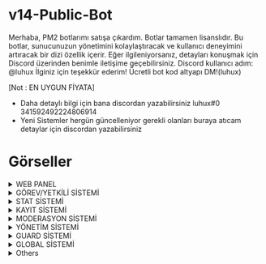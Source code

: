 # v14-Public-Bot
Merhaba, PM2 botlarımı satışa çıkardım. Botlar tamamen lisanslıdır. Bu botlar, sunucunuzun yönetimini kolaylaştıracak ve kullanıcı deneyimini artıracak bir dizi özellik içerir. Eğer ilgileniyorsanız, detayları konuşmak için Discord üzerinden benimle iletişime geçebilirsiniz. Discord kullanıcı adım: @luhux İlginiz için teşekkür ederim!
Ücretli bot kod altyapı DM!(luhux)

[Not : EN UYGUN FİYATA]
- Daha detaylı bilgi için bana discordan yazabilirsiniz luhux#0 341592492224806914
- Yeni Sistemler hergün güncelleniyor gerekli olanları buraya atıcam detaylar için discordan yazabilirsiniz
# Görseller
<details>
  <summary>WEB PANEL</summary>
 
| Komut                  | Resim                                                                                                  |
| ---------------------- | ------------------------------------------------------------------------------------------------------ |
| Web Giriş | <img alt="image" src= "https://github.com/utw0/v14-Public-Bot-Web-Panelli-Satilik/assets/74924310/b1afed1d-ded1-4f63-ac96-7482b4ad4eb5"> |
| Web Anasayfa | <img alt="image" src= "https://github.com/utw0/v14-Public-Bot-Web-Panelli-Satilik/assets/74924310/91fdeff2-d5e5-450c-9a78-89e67478939f"> |
| Web Kurulum | <img alt="image" src= "https://github.com/utw0/v14-Public-Bot-Web-Panelli-Satilik/assets/74924310/34018686-4905-4159-860b-fa2dd0bd18ae"> |
| Web Destek | <img alt="image" src= "https://github.com/user-attachments/assets/ff945bd2-2d97-4376-b7a6-7f073a2ee89a"> |

</details>
<details>
  <summary>GÖREV/YETKİLİ SİSTEMİ</summary>
| Komut                  | Resim                                                                                                  |
| ---------------------- | ------------------------------------------------------------------------------------------------------ |
| Görev Dağıtma | <img alt="image" src= "https://github.com/utw0/v14-Public-Bot-Satilik/assets/74924310/e35a1af7-305e-48ee-b28e-59525c90ca9b"> |
| Görev Dağıtma Detay | <img alt="image" src="https://github.com/utw0/v14-Public-Bot-Satilik/assets/74924310/9b69c450-f171-4a95-82e2-6254b08ae26b"> |
| Görev 1.sayfa | <img alt="image" src="https://github.com/utw0/v14-Public-Bot-Satilik/assets/74924310/183013a5-5bed-4a26-95f1-3b32594a079e"> |
| Görev 2.sayfa | <img alt="image" src="https://github.com/utw0/v14-Public-Bot-Satilik/assets/74924310/0c70acf1-b78f-4861-a8ce-64ceeaf1bdd5"> |
| Görev Bilgileri | <img alt="image" src="https://github.com/utw0/v14-Public-Bot-Satilik/assets/74924310/f90c1f86-56be-44db-9059-5fa2bb556c7d"> |
| Yetkim | <img alt="image" src="https://github.com/utw0/v14-Public-Bot-Satilik/assets/74924310/52b2128e-cc30-42df-be4d-f8437079ee24"> |
| Yetkim 2.sayfa | <img alt="image" src="https://github.com/utw0/v14-Public-Bot-Satilik/assets/74924310/3424a767-600b-4fab-bba0-9ead01a166d7"> |
| Yetkim 3.sayfa | <img alt="image" src="https://github.com/utw0/v14-Public-Bot-Satilik/assets/74924310/83994430-0317-4004-b489-6d2fce76669f"> |
| Yetkim Yetki UP DOWN | <img alt="image" src="https://github.com/utw0/v14-Public-Bot-Satilik/assets/74924310/93a6739c-c3b4-4007-adf4-edfacf2468e3"> |
| Yetkim Başlat | <img alt="image" src="https://github.com/utw0/v14-Public-Bot-Satilik/assets/74924310/e790ed9b-f922-44b0-b60a-b81c993dbf15"> |
| Yetkim Bitir  | <img alt="image" src="https://github.com/utw0/v14-Public-Bot-Satilik/assets/74924310/a63263cd-589d-4ce5-b858-58716f1576a8"> |
| Yetkim Düzenle  | <img alt="image" src="https://github.com/utw0/v14-Public-Bot-Satilik/assets/74924310/f1f6dadd-b2cb-46c5-86b9-1536cd7ab0b3"> |
| Yetkili Komutları  | <img alt="image" src="https://github.com/utw0/v14-Public-Bot-Satilik/assets/74924310/f9c1e231-58b4-4f5e-8c1f-c25908db155b"> |
</details>

<details>
  <summary>STAT SİSTEMİ</summary>

| Komut                  | Resim                                                                                                  |
| ---------------------- | ------------------------------------------------------------------------------------------------------ |
| Stat | <img alt="image" src= "https://github.com/utw0/v14-Public-Bot-Satilik/assets/74924310/d2c993a7-8c39-4ba6-8b44-3f114dcc534e"> |
| Stat 2.sayfa | <img alt="image" src="https://github.com/utw0/v14-Public-Bot-Satilik/assets/74924310/8e8e58f6-c1be-42c5-bb5f-992e28ff8d5f"> |
| Stat 3.sayfa | <img alt="image" src="https://github.com/utw0/v14-Public-Bot-Satilik/assets/74924310/95484b36-552a-46bd-8abe-c51a47897f52"> |
| Stat 4.sayfa | <img alt="image" src="https://github.com/utw0/v14-Public-Bot-Satilik/assets/74924310/083055d5-2c1e-47ff-b665-98433dbe2108"> |
| Stat 5.sayfa | <img alt="image" src="https://github.com/utw0/v14-Public-Bot-Satilik/assets/74924310/1f3db91f-a008-4804-a124-40236f3f528f"> |
| Stat 6.sayfa | <img alt="image" src="https://github.com/utw0/v14-Public-Bot-Satilik/assets/74924310/cdebf3ca-3c15-4e7b-a9c2-c3a10908db0a"> |
| Rol Stat | <img alt="image" src="https://github.com/utw0/v14-Public-Bot-Satilik/assets/74924310/bb364208-e9b9-4753-9993-849c154070e8"> |
| Top Komutu | <img alt="image" src="https://github.com/utw0/v14-Public-Bot-Satilik/assets/74924310/5b17a56c-94b6-4738-93da-76ac741462c0"> |
| Top Komutu | <img alt="image" src="https://github.com/utw0/v14-Public-Bot-Satilik/assets/74924310/3ec9eaa9-9378-4a6c-9df0-eb85ea527875"> |
</details>

<details>
  <summary>KAYIT SİSTEMİ</summary>

| Komut                  | Resim                                                                                                  |
| ---------------------- | ------------------------------------------------------------------------------------------------------ |
| Kayıt Komutu | <img alt="image" src= "https://github.com/utw0/v14-Public-Bot-Satilik/assets/74924310/e0e529eb-3aaa-4018-9064-744e8ec9678a"> |
| Kayıt Menü Secim | <img alt="image" src="https://github.com/utw0/v14-Public-Bot-Satilik/assets/74924310/55d642f6-82dd-4fed-8374-03aff3665f30"> |
| Kayıtsız | <img alt="image" src="https://github.com/utw0/v14-Public-Bot-Satilik/assets/74924310/3e164458-2e3d-46ac-a746-5decf1eecb3a"> |
| Kayıt Bilgi | <img alt="image" src="https://github.com/utw0/v14-Public-Bot-Satilik/assets/74924310/ac8d0b30-1b35-469a-9f2d-df30bf8d7dc0"> |
| Sorumluluk Perm | <img alt="image" src="https://github.com/utw0/v14-Public-Bot-Satilik/assets/74924310/195f8c50-701f-4778-832f-ec1c5051ac56"> |
| Kayıt Komutları | <img alt="image" src="https://github.com/utw0/v14-Public-Bot-Satilik/assets/74924310/a47b643a-1b5e-4f97-ab15-382d788ff256"> |
</details>

<details>
  <summary>MODERASYON SİSTEMİ</summary>

| Komut                  | Resim                                                                                                  |
| ---------------------- | ------------------------------------------------------------------------------------------------------ |
| Mute | <img alt="image" src= "https://github.com/utw0/v14-Public-Bot-Satilik/assets/74924310/833029fc-2575-4474-81b0-52818f741ee5"> |
| UnMUTE | <img alt="image" src="https://github.com/utw0/v14-Public-Bot-Satilik/assets/74924310/1bc2ddd4-ee57-4e30-98ee-000b417d6d69"> |
| CezaBilgi | <img alt="image" src="https://github.com/utw0/v14-Public-Bot-Satilik/assets/74924310/ac0c6556-88cc-4526-98f8-0d2f33b658ea"> |
| Warn | <img alt="image" src="https://github.com/utw0/v14-Public-Bot-Satilik/assets/74924310/5552c4ad-ac3f-4df3-b5c5-35730742a647"> |
| Moderasyon Komutları | <img alt="image" src="https://github.com/utw0/v14-Public-Bot-Satilik/assets/74924310/ddbbb226-d445-4660-918b-43aa2312ede6"> |
</details>

<details>
  <summary>YÖNETİM SİSTEMİ</summary>

| Komut                  | Resim                                                                                                  |
| ---------------------- | ------------------------------------------------------------------------------------------------------ |
| Penal | <img alt="image" src= "https://github.com/utw0/v14-Public-Bot-Satilik/assets/74924310/fa26ada0-a782-453a-8b9d-c0fd23ff493e"> |
| Csay | <img alt="image" src= "https://github.com/utw0/v14-Public-Bot-Satilik/assets/74924310/78172fae-195a-485b-bdc3-7816283eb550"> |
| ServerKontrol | <img alt="image" src= "https://github.com/utw0/v14-Public-Bot-Satilik/assets/74924310/109c2378-4d9c-4375-8b9f-dbbab8beb4c3"> |
| Rollog | <img alt="image" src= "https://github.com/utw0/v14-Public-Bot-Satilik/assets/74924310/a3a058a4-2365-48ae-9c20-1a4ed9e31424"> |
| Rol Denetim | <img alt="image" src= "https://github.com/utw0/v14-Public-Bot-Satilik/assets/74924310/0934f6b4-ec01-41c3-bdc3-719f568c342c"> |
| Rol Yönet | <img alt="image" src= "https://github.com/utw0/v14-Public-Bot-Satilik/assets/74924310/56c4f418-b992-4e26-9a48-2115ed3422de"> |
| Ses Log | <img alt="image" src= "https://github.com/utw0/v14-Public-Bot-Satilik/assets/74924310/b2ccf0d9-1792-474e-a94e-11b4dcaa6321"> |
| Snipe | <img alt="image" src= "https://github.com/utw0/v14-Public-Bot-Satilik/assets/74924310/4bc60f3f-ffda-44a6-86a0-287bb6980f70"> |
| Veri Sıfırla | <img alt="image" src= "https://github.com/utw0/v14-Public-Bot-Satilik/assets/74924310/fe365cf9-831b-4957-a593-f1faa58373d3"> |
| Yönetim Komutları | <img alt="image" src= "https://github.com/utw0/v14-Public-Bot-Satilik/assets/74924310/f40fd59b-2a9d-411a-bd3c-fc400b8e35b6"> |
</details>

<details>
  <summary>GUARD SİSTEMİ</summary>

| Komut                  | Resim                                                                                                  |
| ---------------------- | ------------------------------------------------------------------------------------------------------ |
| Guard | <img alt="image" src= "https://github.com/utw0/v14-Public-Bot-Satilik/assets/74924310/bc106c7a-8695-4608-b4ae-5a965195f70f"> |
| Denetim | <img alt="image" src= "https://github.com/utw0/v14-Public-Bot-Satilik/assets/74924310/d12f695e-6d28-48cb-828e-6db2b0286a16"> |
| Takeback | <img alt="image" src= "https://github.com/utw0/v14-Public-Bot-Satilik/assets/74924310/7375fc6a-f2e3-4bcf-a90d-9f9192a3d663"> |
| Guard Komutları | <img alt="image" src= "https://github.com/utw0/v14-Public-Bot-Satilik/assets/74924310/20382dbf-681d-4bbf-9a6f-d190cb8d428c"> |
</details>

<details>
  <summary>GLOBAL SİSTEMİ</summary>

| Komut                  | Resim                                                                                                  |
| ---------------------- | ------------------------------------------------------------------------------------------------------ |
| Ship | <img alt="image" src= "https://github.com/utw0/v14-Public-Bot-Satilik/assets/74924310/f1aa180a-d2c1-4cca-a71b-8455ef7fd71c"> |
| Spotify | <img alt="image" src= "https://github.com/utw0/v14-Public-Bot-Satilik/assets/74924310/c0527b0f-9857-499f-9587-84fd16b9a99d"> |
| Tweet | <img alt="image" src= "https://github.com/utw0/v14-Public-Bot-Satilik/assets/74924310/096e3dce-4c99-4619-8d59-296859256fb7"> |
| Profil | <img alt="image" src= "https://github.com/utw0/v14-Public-Bot-Satilik/assets/74924310/327c973b-c85c-43e7-a341-2ed58fa8f341"> |
| Global Komutlar | <img alt="image" src= "https://github.com/utw0/v14-Public-Bot-Satilik/assets/74924310/c7227af4-f8d5-4d98-b5fd-159ddce79909"> |
</details>

<details>
  <summary>Others</summary>

| Komut                  | Resim                                                                                                  |
| ---------------------- | ------------------------------------------------------------------------------------------------------ |
| Dosya | <img alt="image" src= "https://github.com/utw0/v14-Public-Bot-Satilik/assets/74924310/5171216e-b24c-4d0a-8b0e-8e958e14e1ad"> |
</details>








